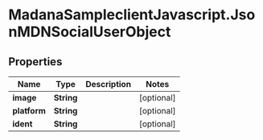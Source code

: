 # MadanaSampleclientJavascript.JsonMDNSocialUserObject

## Properties

Name | Type | Description | Notes
------------ | ------------- | ------------- | -------------
**image** | **String** |  | [optional] 
**platform** | **String** |  | [optional] 
**ident** | **String** |  | [optional] 


